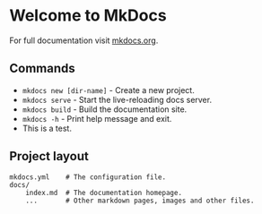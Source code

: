 # Welcome to MkDocs

For full documentation visit [mkdocs.org](https://www.mkdocs.org).

## Commands

* `mkdocs new [dir-name]` - Create a new project.
* `mkdocs serve` - Start the live-reloading docs server.
* `mkdocs build` - Build the documentation site.
* `mkdocs -h` - Print help message and exit.
* This is a test.
## Project layout

    mkdocs.yml    # The configuration file.
    docs/
        index.md  # The documentation homepage.
        ...       # Other markdown pages, images and other files.
